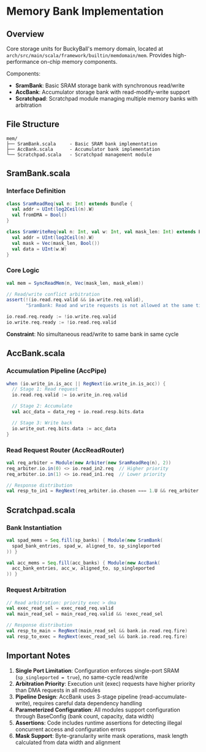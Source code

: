 # Memory Bank Implementation

## Overview

Core storage units for BuckyBall's memory domain, located at `arch/src/main/scala/framework/builtin/memdomain/mem`. Provides high-performance on-chip memory components.

Components:
- **SramBank**: Basic SRAM storage bank with synchronous read/write
- **AccBank**: Accumulator storage bank with read-modify-write support
- **Scratchpad**: Scratchpad module managing multiple memory banks with arbitration

## File Structure

```
mem/
├── SramBank.scala     - Basic SRAM bank implementation
├── AccBank.scala      - Accumulator bank implementation
└── Scratchpad.scala   - Scratchpad management module
```

## SramBank.scala

### Interface Definition

```scala
class SramReadReq(val n: Int) extends Bundle {
  val addr = UInt(log2Ceil(n).W)
  val fromDMA = Bool()
}

class SramWriteReq(val n: Int, val w: Int, val mask_len: Int) extends Bundle {
  val addr = UInt(log2Ceil(n).W)
  val mask = Vec(mask_len, Bool())
  val data = UInt(w.W)
}
```

### Core Logic

```scala
val mem = SyncReadMem(n, Vec(mask_len, mask_elem))

// Read/write conflict arbitration
assert(!(io.read.req.valid && io.write.req.valid),
       "SramBank: Read and write requests is not allowed at the same time")

io.read.req.ready := !io.write.req.valid
io.write.req.ready := !io.read.req.valid
```

**Constraint**: No simultaneous read/write to same bank in same cycle

## AccBank.scala

### Accumulation Pipeline (AccPipe)

```scala
when (io.write_in.is_acc || RegNext(io.write_in.is_acc)) {
  // Stage 1: Read request
  io.read.req.valid := io.write_in.req.valid

  // Stage 2: Accumulate
  val acc_data = data_reg + io.read.resp.bits.data

  // Stage 3: Write back
  io.write_out.req.bits.data := acc_data
}
```

### Read Request Router (AccReadRouter)

```scala
val req_arbiter = Module(new Arbiter(new SramReadReq(n), 2))
req_arbiter.io.in(0) <> io.read_in2.req  // Higher priority
req_arbiter.io.in(1) <> io.read_in1.req  // Lower priority

// Response distribution
val resp_to_in1 = RegNext(req_arbiter.io.chosen === 1.U && req_arbiter.io.out.fire)
```

## Scratchpad.scala

### Bank Instantiation

```scala
val spad_mems = Seq.fill(sp_banks) { Module(new SramBank(
  spad_bank_entries, spad_w, aligned_to, sp_singleported
)) }

val acc_mems = Seq.fill(acc_banks) { Module(new AccBank(
  acc_bank_entries, acc_w, aligned_to, sp_singleported
)) }
```

### Request Arbitration

```scala
// Read arbitration: priority exec > dma
val exec_read_sel = exec_read_req.valid
val main_read_sel = main_read_req.valid && !exec_read_sel

// Response distribution
val resp_to_main = RegNext(main_read_sel && bank.io.read.req.fire)
val resp_to_exec = RegNext(exec_read_sel && bank.io.read.req.fire)
```

## Important Notes

1. **Single Port Limitation**: Configuration enforces single-port SRAM (`sp_singleported = true`), no same-cycle read/write
2. **Arbitration Priority**: Execution unit (exec) requests have higher priority than DMA requests in all modules
3. **Pipeline Design**: AccBank uses 3-stage pipeline (read-accumulate-write), requires careful data dependency handling
4. **Parameterized Configuration**: All modules support configuration through BaseConfig (bank count, capacity, data width)
5. **Assertions**: Code includes runtime assertions for detecting illegal concurrent access and configuration errors
6. **Mask Support**: Byte-granularity write mask operations, mask length calculated from data width and alignment
